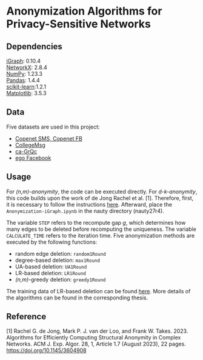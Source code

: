 # Anonymization Algorithms for Privacy-Sensitive Networks
[comment]: <This is a master's thesis project, which includes 5 methods for graph anonymization by edge deletion. More details of algorithms can be found in the [corresponding thesis]() in the [repository of LIACS]().> 

## Dependencies
[iGraph](https://igraph.org/): 0.10.4  
[NetworkX](https://networkx.org/): 2.8.4  
[NumPy](https://numpy.org/doc/stable/): 1.23.3  
[Pandas](https://pandas.pydata.org/): 1.4.4   
[scikit-learn](https://scikit-learn.org/stable/):1.2.1  
[Matplotlib](https://matplotlib.org/): 3.5.3  

## Data
Five datasets are used in this project:

* [Copenet SMS, Copenet FB](https://figshare.com/articles/dataset/The_Copenhagen_Networks_Study_interaction_data/7267433/1?file=13389839)
* [CollegeMsg](http://snap.stanford.edu/data/CollegeMsg.html)
* [ca-GrQc](http://snap.stanford.edu/data/ca-GrQc.html)
* [ego Facebook](http://snap.stanford.edu/data/ego-Facebook.html)

## Usage
For *(n,m)-anonymity*, the code can be executed directly. For *d-k-anonymity*, this code builds upon the work of de Jong Rachel et al. [1]. Therefore, first, it is necessary to follow the instructions [here](https://github.com/RacheldeJong/dkAnonymity). Afterward, place the `Anonymization-iGraph.ipynb` in the nauty directory (nauty27r4).   

The variable `STEP` refers to the recompute gap *g*, which determines how many edges to be deleted before recomputing the uniqueness. The variable `CALCULATE_TIME` refers to the iteration time. Five anonymization methods are executed by the following functions:   
* random edge deletion: `random1Round`
* degree-based deletion: `max1Round`
* UA-based deletion: `UA1Round`
* LR-based deletion: `LR1Round`
* *(n,m)*-greedy deletion: `greedy1Round`

The training data of LR-based deletion can be found [here](training_data.csv). More details of the algorithms can be found in the corresponding thesis.

## Reference
[1] Rachel G. de Jong, Mark P. J. van der Loo, and Frank W. Takes. 2023. Algorithms for Efficiently Computing Structural Anonymity in Complex Networks. ACM J. Exp. Algor. 28, 1, Article 1.7 (August 2023), 22 pages. https://doi.org/10.1145/3604908
